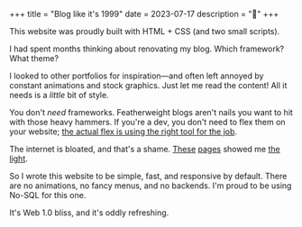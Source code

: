 +++
title = "Blog like it's 1999"
date = 2023-07-17
description = "🌱"
+++

This website was proudly built with HTML + CSS (and two small scripts).

I had spent months thinking about renovating my blog. Which framework? What theme?

I looked to other portfolios for inspiration—and often left annoyed by constant animations and stock graphics. Just let me read the content! All it needs is a *little* bit of style.


You don't *need* frameworks. Featherweight blogs aren't nails you want to hit with those heavy hammers. If you're a dev, you don't need to flex them on your website; [the actual flex is using the right tool for the job](https://clairefro.dev/blog/p/look-ma-no-react-why-i-recoded-my-portfolio-site-with-vanilla-everything#modern-frameworks-are-a-false-flex).

The internet is bloated, and that's a shame. [These](https://motherfuckingwebsite.com/) [pages](http://bettermotherfuckingwebsite.com/) showed me [the](https://brutalist-web.design/) [light](https://bearblog.dev/).

So I wrote this website to be simple, fast, and responsive by default. There are no animations, no fancy menus, and no backends. I'm proud to be using No-SQL for this one.

It's Web 1.0 bliss, and it's oddly refreshing.

